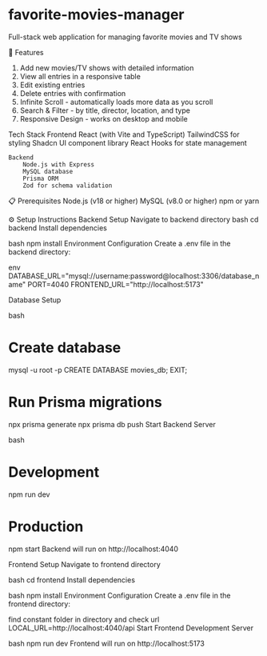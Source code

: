 # favorite-movies-manager
Full-stack web application for managing favorite movies and TV shows

🚀 Features
1) Add new movies/TV shows with detailed information
2) View all entries in a responsive table
3) Edit existing entries
4) Delete entries with confirmation
5) Infinite Scroll - automatically loads more data as you scroll
6) Search & Filter - by title, director, location, and type
7) Responsive Design - works on desktop and mobile

Tech Stack
    Frontend
        React (with Vite and TypeScript)
        TailwindCSS for styling
        Shadcn UI component library
        React Hooks for state management

    Backend
        Node.js with Express
        MySQL database
        Prisma ORM
        Zod for schema validation

📋 Prerequisites
Node.js (v18 or higher)
MySQL (v8.0 or higher)
npm or yarn

⚙️ Setup Instructions
Backend Setup
Navigate to backend directory
bash
cd backend
Install dependencies

bash
npm install
Environment Configuration
Create a .env file in the backend directory:

env
DATABASE_URL="mysql://username:password@localhost:3306/database_name"
PORT=4040
FRONTEND_URL="http://localhost:5173"

Database Setup

bash
# Create database
mysql -u root -p
CREATE DATABASE movies_db;
EXIT;

# Run Prisma migrations
npx prisma generate
npx prisma db push
Start Backend Server

bash
# Development
npm run dev

# Production
npm start
Backend will run on http://localhost:4040

Frontend Setup
Navigate to frontend directory

bash
cd frontend
Install dependencies

bash
npm install
Environment Configuration
Create a .env file in the frontend directory:

find constant folder in directory and check url
LOCAL_URL=http://localhost:4040/api
Start Frontend Development Server

bash
npm run dev
Frontend will run on http://localhost:5173
